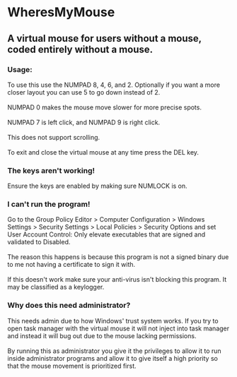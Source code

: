 # WheresMyMouse
## A virtual mouse for users without a mouse, coded entirely without a mouse.

### Usage:
To use this use the NUMPAD 8, 4, 6, and 2. Optionally if you want a more closer layout you can use 5 to go down instead of 2.<br>
<br>
NUMPAD 0 makes the mouse move slower for more precise spots.<br>
<br>
NUMPAD 7 is left click, and NUMPAD 9 is right click.<br>
<br>
This does not support scrolling.<br>
<br>
To exit and close the virtual mouse at any time press the DEL key.<br>

### The keys aren't working!
Ensure the keys are enabled by making sure NUMLOCK is on.

### I can't run the program!
Go to the Group Policy Editor > Computer Configuration > Windows Settings > Security Settings > Local Policies > Security Options and set User Account Control: Only elevate executables that are signed and validated to Disabled.<br>
<br>
The reason this happens is because this program is not a signed binary due to me not having a certificate to sign it with.<br>
<br>
If this doesn't work make sure your anti-virus isn't blocking this program. It may be classified as a keylogger.<br>

### Why does this need administrator?
This needs admin due to how Windows' trust system works. If you try to open task manager with the virtual mouse it will not inject into task manager and instead it will bug out due to the mouse lacking permissions.<br>
<br>
By running this as administrator you give it the privileges to allow it to run inside administrator programs and allow it to give itself a high priority so that the mouse movement is prioritized first.<br>
